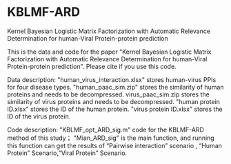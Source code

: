 # KBLMF-ARD
Kernel Bayesian Logistic Matrix Factorization with Automatic Relevance Determination for human-Viral Protein-protein prediction

This is the data and code for the paper "Kernel Bayesian Logistic Matrix Factorization with Automatic Relevance Determination for human-Viral Protein-protein prediction". Please cite if you use this code.

Data description:
"human_virus_interaction.xlsx" stores human-virus PPIs for four disease types.
"human_paac_sim.zip" stores the similarity of human proteins and needs to be decompressed.
virus_paac_sim.zip stores the similarity of virus proteins and needs to be decompressed.
"human protein ID.xlsx" stores the ID of the human protein.
"virus protein ID.xlsx" stores the ID of the virus protein.

Code description: 
"KBLMF_opt_ARD_sig.m" code for the KBLMF-ARD method of this study；
 "Mian_ARD_sig" is the main function, and running this function can get the results of “Pairwise interaction” scenario , “Human Protein” Scenario,“Viral Protein” Scenario.
